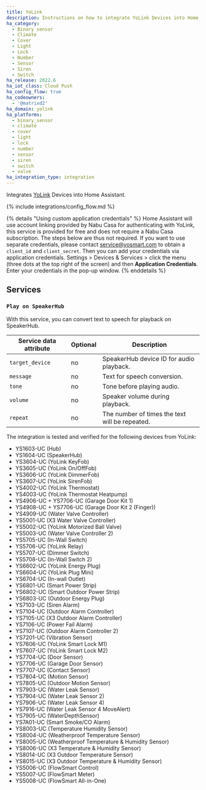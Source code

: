 ```yaml
---
title: YoLink
description: Instructions on how to integrate YoLink Devices into Home Assistant.
ha_category:
  - Binary sensor
  - Climate
  - Cover
  - Light
  - Lock
  - Number
  - Sensor
  - Siren
  - Switch
ha_release: 2022.6
ha_iot_class: Cloud Push
ha_config_flow: true
ha_codeowners:
  - '@matrixd2'
ha_domain: yolink
ha_platforms:
  - binary_sensor
  - climate
  - cover
  - light
  - lock
  - number
  - sensor
  - siren
  - switch
  - valve
ha_integration_type: integration
---
```


Integrates [YoLink](https://www.yosmart.com/) Devices into Home Assistant.

{% include integrations/config_flow.md %}

{% details "Using custom application credentials" %}
Home Assistant will use account linking provided by Nabu Casa for authenticating with YoLink, this service is provided for free and does not require a Nabu Casa subscription. The steps below are thus not required.
If you want to use separate credentials, please contact <service@yosmart.com> to obtain a `client_id` and `client_secret`. Then you can add your credentials via application credentials. Settings > Devices & Services > click the menu (three dots at the top right of the screen) and then **Application Credentials**. Enter your credentials in the pop-up window.
{% enddetails %}

## Services

### `Play on SpeakerHub`

With this service, you can convert text to speech for playback on SpeakerHub.

Service data attribute | Optional | Description
-|-|-
`target_device` | no| SpeakerHub device ID for audio playback.
`message` | no| Text for speech conversion.
`tone` | no| Tone before playing audio.
`volume` | no| Speaker volume during playback.
`repeat` | no| The number of times the text will be repeated.

The integration is tested and verified for the following devices from YoLink:

- YS1603-UC (Hub)
- YS1604-UC (SpeakerHub)
- YS3604-UC (YoLink KeyFob)
- YS3605-UC (YoLink On/OffFob)
- YS3606-UC (YoLink DimmerFob)
- YS3607-UC (YoLink SirenFob)
- YS4002-UC (YoLink Thermostat)
- YS4003-UC (YoLink Thermostat Heatpump)
- YS4906-UC + YS7706-UC (Garage Door Kit 1)
- YS4908-UC + YS7706-UC (Garage Door Kit 2 (Finger))
- YS4909-UC (Water Valve Controller)
- YS5001-UC (X3 Water Valve Controller)
- YS5002-UC (YoLink Motorized Ball Valve)
- YS5003-UC (Water Valve Controller 2)
- YS5705-UC (In-Wall Switch)
- YS5706-UC (YoLink Relay)
- YS5707-UC (Dimmer Switch)
- YS5708-UC (In-Wall Switch 2)
- YS6602-UC (YoLink Energy Plug)
- YS6604-UC (YoLink Plug Mini)
- YS6704-UC (In-wall Outlet)
- YS6801-UC (Smart Power Strip)
- YS6802-UC (Smart Outdoor Power Strip)
- YS6803-UC (Outdoor Energy Plug)
- YS7103-UC (Siren Alarm)
- YS7104-UC (Outdoor Alarm Controller)
- YS7105-UC (X3 Outdoor Alarm Controller)
- YS7106-UC (Power Fail Alarm)
- YS7107-UC (Outdoor Alarm Controller 2)
- YS7201-UC (Vibration Sensor)
- YS7606-UC (YoLink Smart Lock M1)
- YS7607-UC (YoLink Smart Lock M2)
- YS7704-UC (Door Sensor)
- YS7706-UC (Garage Door Sensor)
- YS7707-UC (Contact Sensor)
- YS7804-UC (Motion Sensor)
- YS7805-UC (Outdoor Motion Sensor)
- YS7903-UC (Water Leak Sensor)
- YS7904-UC (Water Leak Sensor 2)
- YS7906-UC (Water Leak Sensor 4)
- YS7916-UC (Water Leak Sensor 4 MoveAlert)
- YS7905-UC (WaterDepthSensor)
- YS7A01-UC (Smart Smoke/CO Alarm)
- YS8003-UC (Temperature Humidity Sensor)
- YS8004-UC (Weatherproof Temperature Sensor)
- YS8005-UC (Weatherproof Temperature & Humidity Sensor)
- YS8006-UC (X3 Temperature & Humidity Sensor)
- YS8014-UC (X3 Outdoor Temperature Sensor)
- YS8015-UC (X3 Outdoor Temperature & Humidity Sensor)
- YS5006-UC (FlowSmart Control)
- YS5007-UC (FlowSmart Meter)
- YS5008-UC (FlowSmart All-in-One)
